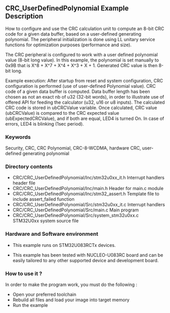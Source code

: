 ## <b>CRC_UserDefinedPolynomial Example Description</b>

How to configure and use the CRC calculation unit to compute an 8-bit CRC code
for a given data buffer, based on a user-defined generating polynomial. The
peripheral initialization is done using LL unitary service functions for
optimization purposes (performance and size).

The CRC peripheral is configured to work with a user defined polynomial value (8-bit long value).
In this example, the polynomial is set manually to 0x9B that is X^8 + X^7 + X^4 + X^3 + X + 1.
Generated CRC value is then 8-bit long.

Example execution:
After startup from reset and system configuration, CRC configuration is performed (use of user-defined Polynomial value).
CRC code of a given data buffer is computed.
Data buffer length has been chosen as not an exact nb of u32 (32-bit words), in order to illustrate
use of offered API for feeding the calculator (u32, u16 or u8 inputs).
The calculated CRC code is stored in ubCRCValue variable.
Once calculated, CRC value (ubCRCValue) is compared to the CRC expected value (ubExpectedCRCValue),
and if both are equal, LED4 is turned On.
In case of errors, LED4 is blinking (1sec period).


### <b>Keywords</b>

Security, CRC, CRC Polynomial, CRC-8-WCDMA, hardware CRC, user-defined generating polynomial

### <b>Directory contents</b>

  - CRC/CRC_UserDefinedPolynomial/Inc/stm32u0xx_it.h          Interrupt handlers header file
  - CRC/CRC_UserDefinedPolynomial/Inc/main.h                        Header for main.c module
  - CRC/CRC_UserDefinedPolynomial/Inc/stm32_assert.h                Template file to include assert_failed function
  - CRC/CRC_UserDefinedPolynomial/Src/stm32u0xx_it.c          Interrupt handlers
  - CRC/CRC_UserDefinedPolynomial/Src/main.c                        Main program
  - CRC/CRC_UserDefinedPolynomial/Src/system_stm32u0xx.c      STM32U0xx system source file


### <b>Hardware and Software environment</b> 

  - This example runs on STM32U083RCTx devices.

  - This example has been tested with NUCLEO-U083RC board and can be
    easily tailored to any other supported device and development board.

### <b>How to use it ?</b> 

In order to make the program work, you must do the following :

 - Open your preferred toolchain
 - Rebuild all files and load your image into target memory
 - Run the example

